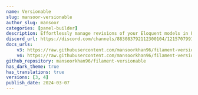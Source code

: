 ```yaml
---
name: Versionable
slug: mansoor-versionable
author_slug: mansoor
categories: [panel-builder]
description: Effortlessly manage revisions of your Eloquent models in Filament.
discord_url: https://discord.com/channels/883083792112300104/1215707991920214016
docs_urls:
    v3: https://raw.githubusercontent.com/mansoorkhan96/filament-versionable/3.x/README.md
    v4: https://raw.githubusercontent.com/mansoorkhan96/filament-versionable/4.x/README.md
github_repository: mansoorkhan96/filament-versionable
has_dark_theme: true
has_translations: true
versions: [3, 4]
publish_date: 2024-03-07
---
```

